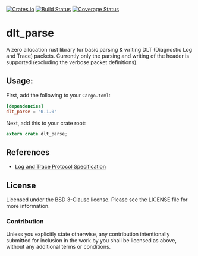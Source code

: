[![Crates.io](https://img.shields.io/crates/v/dlt_parse.svg)](https://crates.io/crates/dlt_parse)
[![Build Status](https://travis-ci.org/JulianSchmid/dlt-parse-rs.svg?branch=master)](https://travis-ci.org/JulianSchmid/dlt-parse-rs)
[![Coverage Status](https://codecov.io/gh/JulianSchmid/dlt-parse-rs/branch/master/graph/badge.svg)](https://codecov.io/gh/JulianSchmid/dlt-parse-rs)

# dlt_parse

A zero allocation rust library for basic parsing & writing DLT (Diagnostic Log and Trace)
packets. Currently only the parsing and writing of the header is supported (excluding the
verbose packet definitions).

## Usage:

First, add the following to your `Cargo.toml`:

```toml
[dependencies]
dlt_parse = "0.1.0"
```

Next, add this to your crate root:

```rust
extern crate dlt_parse;
```

## References
* [Log and Trace Protocol Specification](https://www.autosar.org/fileadmin/user_upload/standards/foundation/1-3/AUTOSAR_PRS_LogAndTraceProtocol.pdf)

## License
Licensed under the BSD 3-Clause license. Please see the LICENSE file for more information.

### Contribution
Unless you explicitly state otherwise, any contribution intentionally submitted for inclusion in the work by you shall be licensed as above, without any additional terms or conditions.
